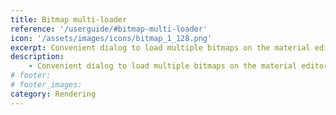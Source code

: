 ```yaml
---
title: Bitmap multi-loader
reference: '/userguide/#bitmap-multi-loader'
icon: '/assets/images/icons/bitmap_1_128.png'
excerpt: Convenient dialog to load multiple bitmaps on the material editor.
description:
    - Convenient dialog to load multiple bitmaps on the material editor. 
# footer:
# footer_images:
category: Rendering
---
```

